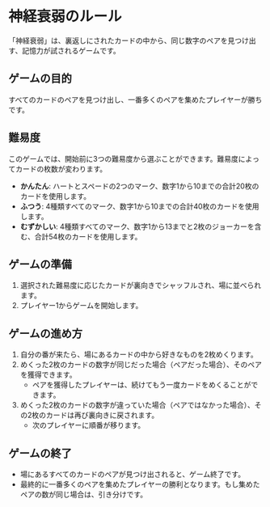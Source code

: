 # 神経衰弱のルール

「神経衰弱」は、裏返しにされたカードの中から、同じ数字のペアを見つけ出す、記憶力が試されるゲームです。

## ゲームの目的
すべてのカードのペアを見つけ出し、一番多くのペアを集めたプレイヤーが勝ちです。

## 難易度
このゲームでは、開始前に3つの難易度から選ぶことができます。難易度によってカードの枚数が変わります。

-   **かんたん**: ハートとスペードの2つのマーク、数字1から10までの合計20枚のカードを使用します。
-   **ふつう**: 4種類すべてのマーク、数字1から10までの合計40枚のカードを使用します。
-   **むずかしい**: 4種類すべてのマーク、数字1から13までと2枚のジョーカーを含む、合計54枚のカードを使用します。

## ゲームの準備
1.  選択された難易度に応じたカードが裏向きでシャッフルされ、場に並べられます。
2.  プレイヤー1からゲームを開始します。

## ゲームの進め方
1.  自分の番が来たら、場にあるカードの中から好きなものを2枚めくります。
2.  めくった2枚のカードの数字が同じだった場合（ペアだった場合）、そのペアを獲得できます。
    -   ペアを獲得したプレイヤーは、続けてもう一度カードをめくることができます。
3.  めくった2枚のカードの数字が違っていた場合（ペアではなかった場合）、その2枚のカードは再び裏向きに戻されます。
    -   次のプレイヤーに順番が移ります。

## ゲームの終了
-   場にあるすべてのカードのペアが見つけ出されると、ゲーム終了です。
-   最終的に一番多くのペアを集めたプレイヤーの勝利となります。もし集めたペアの数が同じ場合は、引き分けです。
